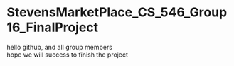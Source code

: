 # StevensMarketPlace_CS_546_Group16_FinalProject
hello github, and all group members  
hope we will success to finish the project